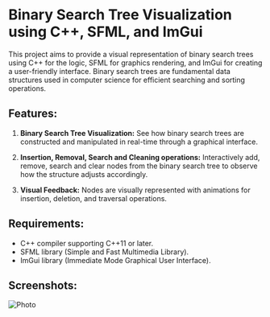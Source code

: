# Binary Search Tree Visualization using C++, SFML, and ImGui

This project aims to provide a visual representation of binary search trees using C++ for the logic, SFML for graphics rendering, and ImGui for creating a user-friendly interface. Binary search trees are fundamental data structures used in computer science for efficient searching and sorting operations.

## Features:

1. **Binary Search Tree Visualization:** See how binary search trees are constructed and manipulated in real-time through a graphical interface.
   
2. **Insertion, Removal, Search and Cleaning operations:** Interactively add, remove, search and clear nodes from the binary search tree to observe how the structure adjusts accordingly.

3. **Visual Feedback:** Nodes are visually represented with animations for insertion, deletion, and traversal operations.

## Requirements:

- C++ compiler supporting C++11 or later.
- SFML library (Simple and Fast Multimedia Library).
- ImGui library (Immediate Mode Graphical User Interface).

## Screenshots:

![Photo](https://github.com/Clwmm/BST_Visualization/blob/master/1.gif)